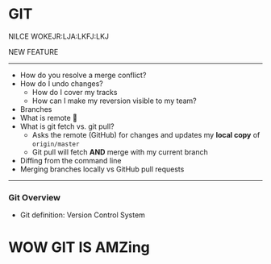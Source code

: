 # GIT


NILCE WOKEJR:LJA:LKFJ:LKJ


NEW FEATURE

---

- How do you resolve a merge conflict?
- How do I undo changes?
  - How do I cover my tracks
  - How can I make my reversion visible to my team?
- Branches
- What is remote 🤔
- What is git fetch vs. git pull?
  - Asks the remote (GitHub) for changes and updates my **local copy** of `origin/master`
  - Git pull will fetch **AND** merge with my current branch
- Diffing from the command line
- Merging branches locally vs GitHub pull requests

---

### Git Overview

- Git definition: Version Control System

# WOW GIT IS AMZing

